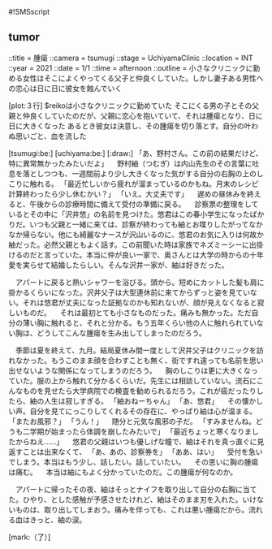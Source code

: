 #!SMSscript

## tumor

::title = 腫瘍
::camera = tsumugi
::stage = UchiyamaClinic
::location = INT
::year = 2021
::date = 1/1
::time = afternoon
::outline = 小さなクリニックに勤める女性はそこによくやってくる父子と仲良くしていた。しかし妻子ある男性への恋心は日に日に彼女を蝕んでいく

[plot:３行]
$reikoは小さなクリニックに勤めていた
そこにくる男の子とその父親と仲良くしていたのだが、父親に恋心を抱いていて、それは腫瘍となり、日に日に大きくなった
あるとき彼女は決意し、その腫瘍を切り落とす。自分の叶わぬ思いごと、血を流した

[tsumugi:be:]
[uchiyama:be:]
[:draw:]
「あ、野村さん。この前の結果だけど、特に異常無かったみたいだよ」
　野村紬（つむぎ）は内山先生のその言葉に吐息を落としつつも、一週間前より少し大きくなった気がする自分の右胸の上のしこりに触れる。
「最近忙しいから疲れが溜まっているのかもね。月末のレシピ計算終わったら少し休むかい？」
「いえ。大丈夫です」
　遅めの昼休みを終えると、午後からの診療時間に備えて受付の準備に戻る。
　診察票の整理をしているとその中に「沢井悠」の名前を見つけた。悠君はこの春小学生になったばかりだ。いつも父親と一緒に来ては、診察が終わっても紬とお喋りしたがってなかなか帰らない。他にも綺麗なナースが沢山いるのに、悠君のお気に入りは何故か紬だった。必然父親ともよく話す。この前聞いた時は家族でネズミーシーに出掛けるのだと言っていた。本当に仲が良い一家で、奥さんとは大学の時からの十年愛を実らせて結婚したらしい。そんな沢井一家が、紬は好きだった。

　アパートに戻ると熱いシャワーを浴びる。頭から。短めにカットした髪も肩に掛かるくらいになった。沢井父子は大型連休前に来てからずっと姿を見ていない。それは悠君が丈夫になった証拠なのかも知れないが、顔が見えなくなると寂しいものだ。
　それは最初とても小さなものだった。痛みも無かった。ただ自分の薄い胸に触れると、それと分かる。もう五年くらい他の人に触れられていない胸は、どうしてこんな腫瘍を生み出してしまったのだろう。

　季節は夏を終えて、九月。結局夏休み間一度として沢井父子はクリニックを訪れなかった。もうこのまま顔を合わすことも無く、街ですれ違っても名前を思い出せないような関係になってしまうのだろう。
　胸のしこりは更に大きくなっていた。服の上から触れて分かるくらいだ。先生には相談していない。流石にこんなものを見せたら大学病院での検査を勧められるだろう。これが癌だったりしたら、紬の人生は寂しすぎる。
「紬おねーちゃん」
「あ、悠君」
　その懐かしい声。自分を見てにっこりしてくれるその存在に、やっぱり紬は心が温まる。
「またお風邪？」
「うん！」
　随分と元気な風邪の子だ。
「すみませんね。どうも二学期が始まったら体調を崩したみたいで」
「最近ちょっと寒くなりましたからねえ……」
　悠君の父親はいつも優しげな瞳で、紬はそれを真っ直ぐに見返すことは出来なくて、
「あ、あの、診察券を」
「ああ、はい」
　受付を急いでしまう。本当はもう少し、話したい。話していたい。
　その思いに胸の腫瘍は痛む。
　本当は紬にもよく分かっていたのだ。この腫瘍が何なのか。

　アパートに帰ったその夜、紬はそっとナイフを取り出して自分の右胸に当てた。ひやり、とした感触が予感させたけれど、紬はそのまま刃を入れた。いけないものは、取り出してしまおう。痛みを伴っても、これは悪い腫瘍だから。流れる血はきっと、紬の涙。

[mark:（了）]
